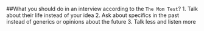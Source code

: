 
##What you should do in an interview according to the `The Mom Test`?
1.
Talk about their life instead of your idea
2.
Ask about specifics in the past instead of generics or opinions about the 
future
3.
Talk less and listen more